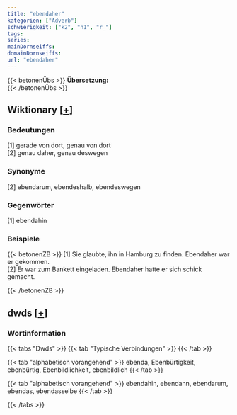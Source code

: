 ```yaml
---
title: "ebendaher"
kategorien: ["Adverb"]
schwierigkeit: ["k2", "h1", "r_"]
tags:
series:
mainDornseiffs:
domainDornseiffs:
url: "ebendaher"
---
```


{{< betonenÜbs >}}
**Übersetzung:**  
{{< /betonenÜbs >}}

## Wiktionary [[+](https://de.wiktionary.org/wiki/ebendaher)]

### Bedeutungen
[1] gerade von dort, genau von dort  
[2] genau daher, genau deswegen  

### Synonyme
[2] ebendarum, ebendeshalb, ebendeswegen  

### Gegenwörter
[1] ebendahin  

### Beispiele
{{< betonenZB >}}
[1] Sie glaubte, ihn in Hamburg zu finden. Ebendaher war er gekommen.  
[2] Er war zum Bankett eingeladen. Ebendaher hatte er sich schick gemacht.  

{{< /betonenZB >}}


## dwds [[+](https://www.dwds.de/wb/ebendaher)]

### Wortinformation
{{< tabs "Dwds" >}}
{{< tab "Typische Verbindungen" >}}
{{< /tab >}}

{{< tab "alphabetisch vorangehend" >}}
ebenda, Ebenbürtigkeit, ebenbürtig, Ebenbildlichkeit, ebenbildlich
{{< /tab >}}

{{< tab "alphabetisch vorangehend" >}}
ebendahin, ebendann, ebendarum, ebendas, ebendasselbe
{{< /tab >}}

{{< /tabs >}}


